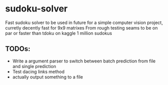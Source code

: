 ﻿# sudoku-solver
Fast sudoku solver to be used in future for a simple computer vision project, curretly decently fast for 9x9 matrixes 
From rough testing seams to be on par or faster than tdoku on kaggle 1 million sudokus
## TODOs:
* Write a argument parser to switch between batch prediction from file and single prediction
* Test dacing links method
* actually output something to a file

